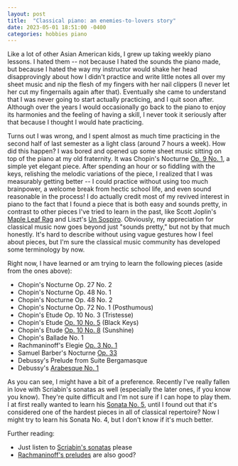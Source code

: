 ```yaml
---
layout: post
title:  "Classical piano: an enemies-to-lovers story"
date: 2023-05-01 18:51:00 -0400
categories: hobbies piano
---
```


Like a lot of other Asian American kids, I grew up taking weekly piano lessons. I hated them -- not because I hated the sounds the piano made, but because I hated the way my instructor would shake her head disapprovingly about how I didn't practice and write little notes all over my sheet music and nip the flesh of my fingers with her nail clippers (I never let her cut my fingernails again after that). Eventually she came to understand that I was never going to start actually practicing, and I quit soon after. Although over the years I would occasionally go back to the piano to enjoy its harmonies and the feeling of having a skill, I never took it seriously after that because I thought I would hate practicing.

Turns out I was wrong, and I spent almost as much time practicing in the second half of last semester as a light class (around 7 hours a week). How did this happen? I was bored and opened up some sheet music sitting on top of the piano at my old fraternity. It was Chopin's Nocturne [Op. 9 No. 1](https://youtu.be/ZtIW2r1EalM), a simple yet elegant piece. After spending an hour or so fiddling with the keys, relishing the melodic variations of the piece, I realized that I was measurably getting better -- I could practice without using too much brainpower, a welcome break from hectic school life, and even sound reasonable in the process! I do actually credit most of my revived interest in piano to the fact that I found a piece that is both easy and sounds pretty, in contrast to other pieces I've tried to learn in the past, like Scott Joplin's [Maple Leaf Rag](https://youtu.be/pMAtL7n_-rc) and Liszt's [Un Sospiro](https://youtu.be/zSHwX2O7j2w). Obviously, my appreciation for classical music now goes beyond just "sounds pretty," but not by that much honestly. It's hard to describe without using vague gestures how I feel about pieces, but I'm sure the classical music community has developed some terminology by now.

Right now, I have learned or am trying to learn the following pieces (aside from the ones above):
* Chopin's Nocturne Op. 27 No. 2
* Chopin's Nocturne Op. 48 No. 1
* Chopin's Nocturne Op. 48 No. 2
* Chopin's Nocturne Op. 72 No. 1 (Posthumous)
* Chopin's Etude Op. 10 No. 3 (Tristesse)
* Chopin's Etude [Op. 10 No. 5](https://youtu.be/6fGfxxwDH-A) (Black Keys)
* Chopin's Etude [Op. 10 No. 8](https://youtu.be/4Sda-6AgOTw) (Sunshine)
* Chopin's Ballade No. 1
* Rachmaninoff's Elegie [Op. 3 No. 1](https://youtu.be/j-U_7pOnr3A)
* Samuel Barber's Nocturne [Op. 33](https://youtu.be/w-dY1JGv7Ok)
* Debussy's Prelude from Suite Bergamasque
* Debussy's [Arabesque No. 1](https://youtu.be/XMVmQAW0CM8)

As you can see, I might have a bit of a preference. Recently I've really fallen in love with Scriabin's sonatas as well (especially the later ones, if you know you know). They're quite difficult and I'm not sure if I can hope to play them. I at first really wanted to learn his [Sonata No. 5](https://youtu.be/emYTG80B2vU), until I found out that it's considered one of the hardest pieces in all of classical repertoire? Now I might try to learn his Sonata No. 4, but I don't know if it's much better.

Further reading:
* Just listen to [Scriabin's sonatas](https://youtu.be/krapei3Fjcc) please
* [Rachmaninoff's preludes](https://youtu.be/Hj84l05xWg0) are also good?
